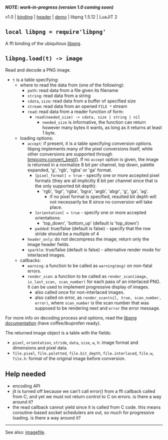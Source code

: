 _**NOTE: work-in-progress (version 1.0 coming soon)**_

v1.0 | [binding](http://code.google.com/p/lua-files/source/browse/libpng.lua) | [header](http://code.google.com/p/lua-files/source/browse/libpng_h.lua) | [demo](http://code.google.com/p/lua-files/source/browse/libpng_demo.lua) | libpng 1.5.12 | LuaJIT 2

## `local libpng = require'libpng'` ##

A ffi binding of the ubiquitous [libpng](http://www.libpng.org/pub/png/libpng.html).

## `libpng.load(t) -> image` ##

Read and decode a PNG image.

  * `t` is a table specifying:
    * where to read the data from (one of the following):
      * `path`: read data from a file given its filename
      * `string`: read data from a string
      * `cdata`, `size`: read data from a buffer of specified size
      * `stream`: read data from an opened `FILE *` stream
      * `read`: read data from a reader function of form:
        * `read(needed_size) -> cdata, size | string | nil`
          * `needed_size` is informative, the function can return however many bytes it wants, as long as it returns at least 1 byte.
    * loading options:
      * `accept`: if present, it is a table specifying conversion options. libpng implements many of the pixel conversions itself, while other conversions are supported through [bmpconv.convert\_best()](bmpconv.md). If no `accept` option is given, the image is returned in a normalize 8 bit per channel, top down, palette expanded, 'g', 'rgb', 'rgba' or 'ga' format.
        * `[pixel_format] = true` - specify one or more accepted pixel formats (they are all implicitly 8 bit per channel since that is the only supported bit depth):
          * 'rgb', 'bgr', 'rgba', 'bgra', 'argb', 'abgr', 'g', 'ga', 'ag'.
            * if no pixel format is specified, resulted bit depth will not necessarily be 8 since no conversion will take place.
        * `[orientation] = true` - specify one or more accepted orientations:
          * 'top\_down', 'bottom\_up' (default is 'top\_down')
        * `padded`: true/false (default is false) - specify that the row stride should be a multiple of 4
      * `header_only`: do not decompress the image; return only the image header fields.
      * `sparkle`: true/false (default is false) - alternative render mode for interlaced images.
    * callbacks:
      * `warning`: a function to be called as `warning(msg)` on non-fatal errors.
      * `render_scan`: a function to be called as `render_scan(image, is_last_scan, scan_number)` for each pass of an interlaced PNG. It can be used to implement progressive display of images.
        * also called once for non-interlaced images.
        * also called on error, as `render_scan(nil, true, scan_number, error)`, where `scan_number` is the scan number that was supposed to be rendering next and `error` the error message.

For more info on decoding process and options, read the [libpng documentation](http://www.libpng.org/pub/png/libpng-1.2.5-manual.html) (have coffee/ibuprofen ready).

The returned image object is a table with the fields:
  * `pixel`, `orientation`, `stride`, `data`, `size`, `w`, `h`: image format and dimensions and pixel data.
  * `file.pixel`, `file.paletted`, `file.bit_depth`, `file.interlaced`, `file.w`, `file.h`: format of the original image before conversion.

## Help needed ##
  * encoding API
  * jit is turned off because we can't call error() from a ffi callback called from C; and yet we must not return control to C on errors. is there a way around it?
  * the read callback cannot yield since it is called from C code. this means coroutine-based socket schedulers are out, so much for progressive loading. is there a way around it?


---

See also: [imagefile](imagefile.md).